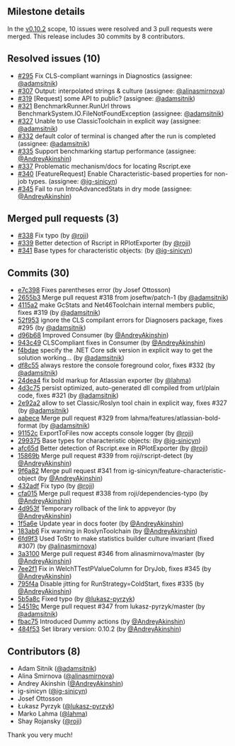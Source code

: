 ## Milestone details

In the [v0.10.2](https://github.com/dotnet/BenchmarkDotNet/issues?q=milestone:v0.10.2) scope, 
10 issues were resolved and 3 pull requests were merged.
This release includes 30 commits by 8 contributors.

## Resolved issues (10)

* [#295](https://github.com/dotnet/BenchmarkDotNet/issues/295) Fix CLS-compliant warnings in Diagnostics (assignee: [@adamsitnik](https://github.com/adamsitnik))
* [#307](https://github.com/dotnet/BenchmarkDotNet/issues/307) Output: interpolated strings & culture (assignee: [@alinasmirnova](https://github.com/alinasmirnova))
* [#319](https://github.com/dotnet/BenchmarkDotNet/issues/319) [Request] some API to public? (assignee: [@adamsitnik](https://github.com/adamsitnik))
* [#321](https://github.com/dotnet/BenchmarkDotNet/issues/321) BenchmarkRunner.RunUrl throws BenchmarkSystem.IO.FileNotFoundException (assignee: [@adamsitnik](https://github.com/adamsitnik))
* [#327](https://github.com/dotnet/BenchmarkDotNet/issues/327) Unable to use ClassicToolchain in explicit way (assignee: [@adamsitnik](https://github.com/adamsitnik))
* [#332](https://github.com/dotnet/BenchmarkDotNet/issues/332) default color of terminal is changed after the run is completed (assignee: [@adamsitnik](https://github.com/adamsitnik))
* [#335](https://github.com/dotnet/BenchmarkDotNet/issues/335) Support benchmarking startup performance (assignee: [@AndreyAkinshin](https://github.com/AndreyAkinshin))
* [#337](https://github.com/dotnet/BenchmarkDotNet/issues/337) Problematic mechanism/docs for locating Rscript.exe
* [#340](https://github.com/dotnet/BenchmarkDotNet/issues/340) [FeatureRequest] Enable Characteristic-based properties for non-job types. (assignee: [@ig-sinicyn](https://github.com/ig-sinicyn))
* [#345](https://github.com/dotnet/BenchmarkDotNet/issues/345) Fail to run IntroAdvancedStats in dry mode (assignee: [@AndreyAkinshin](https://github.com/AndreyAkinshin))

## Merged pull requests (3)

* [#338](https://github.com/dotnet/BenchmarkDotNet/pull/338) Fix typo (by [@roji](https://github.com/roji))
* [#339](https://github.com/dotnet/BenchmarkDotNet/pull/339) Better detection of Rscript in RPlotExporter (by [@roji](https://github.com/roji))
* [#341](https://github.com/dotnet/BenchmarkDotNet/pull/341) Base types for characteristic objects: (by [@ig-sinicyn](https://github.com/ig-sinicyn))

## Commits (30)

* [e7c398](https://github.com/dotnet/BenchmarkDotNet/commit/e7c398fdd763a391405cfb58024653bd2ec6612d) Fixes parentheses error (by Josef Ottosson)
* [2655b3](https://github.com/dotnet/BenchmarkDotNet/commit/2655b3b235d2c0d5d2f9297d0721794945d3903d) Merge pull request #318 from joseftw/patch-1 (by [@adamsitnik](https://github.com/adamsitnik))
* [4115a2](https://github.com/dotnet/BenchmarkDotNet/commit/4115a25cd29d6635d4391500a9ea13094a159b69) make GcStats and Net46Toolchain internal members public, fixes #319 (by [@adamsitnik](https://github.com/adamsitnik))
* [52f953](https://github.com/dotnet/BenchmarkDotNet/commit/52f9535da3af7e7de226bc9eca3b095047bfb434) ignore the CLS compilant errors for Diagnosers package, fixes #295 (by [@adamsitnik](https://github.com/adamsitnik))
* [d96b68](https://github.com/dotnet/BenchmarkDotNet/commit/d96b686e507cbc33e1eb37971cb647e8c59e3c2a) Improved Consumer (by [@AndreyAkinshin](https://github.com/AndreyAkinshin))
* [943c49](https://github.com/dotnet/BenchmarkDotNet/commit/943c49d7e075d5386b94fad00a56852e92ed4ee3) CLSCompliant fixes in Consumer (by [@AndreyAkinshin](https://github.com/AndreyAkinshin))
* [f4bdae](https://github.com/dotnet/BenchmarkDotNet/commit/f4bdae5b7e203e0f0a7d283db5faa78107674f31) specify the .NET Core sdk version in explicit way to get the solution working... (by [@adamsitnik](https://github.com/adamsitnik))
* [df8c55](https://github.com/dotnet/BenchmarkDotNet/commit/df8c556cbdfe516e76fb932d3e3f41f1e22fa790) always restore the console foreground color, fixes #332 (by [@adamsitnik](https://github.com/adamsitnik))
* [24dea4](https://github.com/dotnet/BenchmarkDotNet/commit/24dea483b8312efba669d82a6fac3603e60050f5) fix bold markup for Atlassian exporter (by [@lahma](https://github.com/lahma))
* [4d3c75](https://github.com/dotnet/BenchmarkDotNet/commit/4d3c756a835d4648ca3cfdafe784b275c996e265) persist optimized, auto-generated dll compiled from url/plain code, fixes #321 (by [@adamsitnik](https://github.com/adamsitnik))
* [2e92a2](https://github.com/dotnet/BenchmarkDotNet/commit/2e92a2819ec74d8f70dca4bd72aa15c26bc8968d) allow to set Classic/Roslyn tool chain in explicit way, fixes #327 (by [@adamsitnik](https://github.com/adamsitnik))
* [aabece](https://github.com/dotnet/BenchmarkDotNet/commit/aabece9377b57d88151ee02b3b4daf0200ae2efe) Merge pull request #329 from lahma/features/atlassian-bold-format (by [@adamsitnik](https://github.com/adamsitnik))
* [91152c](https://github.com/dotnet/BenchmarkDotNet/commit/91152cf9a9d31a28b88ae5cfef95da21a7025c6c) ExportToFiles now accepts console logger (by [@roji](https://github.com/roji))
* [299375](https://github.com/dotnet/BenchmarkDotNet/commit/2993751e3e4e06a4f0a5338856e2e0d6a7c5ba11) Base types for characteristic objects: (by [@ig-sinicyn](https://github.com/ig-sinicyn))
* [afc65d](https://github.com/dotnet/BenchmarkDotNet/commit/afc65d1ebb4e65336d4bb2e607e5b694b1197f68) Better detection of Rscript.exe in RPlotExporter (by [@roji](https://github.com/roji))
* [15869b](https://github.com/dotnet/BenchmarkDotNet/commit/15869b994ba4329b4904bf85e648253bd00720b7) Merge pull request #339 from roji/rscript-detect (by [@AndreyAkinshin](https://github.com/AndreyAkinshin))
* [9f6a82](https://github.com/dotnet/BenchmarkDotNet/commit/9f6a82a3f0762f38cd28d6c4a8b4f87c9c540046) Merge pull request #341 from ig-sinicyn/feature-characteristic-object (by [@AndreyAkinshin](https://github.com/AndreyAkinshin))
* [432adf](https://github.com/dotnet/BenchmarkDotNet/commit/432adfebf7f916dfc6124e1a9517c3043c865def) Fix typo (by [@roji](https://github.com/roji))
* [cfa015](https://github.com/dotnet/BenchmarkDotNet/commit/cfa015eaffdbe3465e01551e09ab2c457d429513) Merge pull request #338 from roji/dependencies-typo (by [@AndreyAkinshin](https://github.com/AndreyAkinshin))
* [4d953f](https://github.com/dotnet/BenchmarkDotNet/commit/4d953f0a38693f33a33430c306e331e95eecb184) Temporary rollback of the link to appveyor (by [@AndreyAkinshin](https://github.com/AndreyAkinshin))
* [1f5a6e](https://github.com/dotnet/BenchmarkDotNet/commit/1f5a6ee179b058762355d01d4944b2f6ae7cfbc2) Update year in docs footer (by [@AndreyAkinshin](https://github.com/AndreyAkinshin))
* [183ab6](https://github.com/dotnet/BenchmarkDotNet/commit/183ab64b37545a812cf05759d361450fb6d602e7) Fix warning in RoslynToolchain (by [@AndreyAkinshin](https://github.com/AndreyAkinshin))
* [6fd9f3](https://github.com/dotnet/BenchmarkDotNet/commit/6fd9f3d970e01dc7d5f164c7691924e897f76e5b) Used ToStr to make statistics builder culture invariant (fixed #307) (by [@alinasmirnova](https://github.com/alinasmirnova))
* [3a3100](https://github.com/dotnet/BenchmarkDotNet/commit/3a3100f6416a3047af755b2ffb1f6aa5427ce0f4) Merge pull request #346 from alinasmirnova/master (by [@AndreyAkinshin](https://github.com/AndreyAkinshin))
* [7ee2f1](https://github.com/dotnet/BenchmarkDotNet/commit/7ee2f13f3ee154567a59efcc3eb74de12e98580f) Fix in WelchTTestPValueColumn for DryJob, fixes #345 (by [@AndreyAkinshin](https://github.com/AndreyAkinshin))
* [795f4a](https://github.com/dotnet/BenchmarkDotNet/commit/795f4aef8587a77eadc985708588c8b83dab94a2) Disable jitting for RunStrategy=ColdStart, fixes #335 (by [@AndreyAkinshin](https://github.com/AndreyAkinshin))
* [5b5a8c](https://github.com/dotnet/BenchmarkDotNet/commit/5b5a8c59f38834c4e25c3b08d87e9c8588aca524) Fixed typo (by [@lukasz-pyrzyk](https://github.com/lukasz-pyrzyk))
* [54519c](https://github.com/dotnet/BenchmarkDotNet/commit/54519c07a97005110879b0ecbcdf603eef461d3b) Merge pull request #347 from lukasz-pyrzyk/master (by [@adamsitnik](https://github.com/adamsitnik))
* [fbac75](https://github.com/dotnet/BenchmarkDotNet/commit/fbac752a4bd8a0090d3f25ddb8073d42224db797) Introduced Dummy actions (by [@AndreyAkinshin](https://github.com/AndreyAkinshin))
* [484f53](https://github.com/dotnet/BenchmarkDotNet/commit/484f536ac30a96cdfc5a43ca84d9287450b8884c) Set library version: 0.10.2 (by [@AndreyAkinshin](https://github.com/AndreyAkinshin))

## Contributors (8)

* Adam Sitnik ([@adamsitnik](https://github.com/adamsitnik))
* Alina Smirnova ([@alinasmirnova](https://github.com/alinasmirnova))
* Andrey Akinshin ([@AndreyAkinshin](https://github.com/AndreyAkinshin))
* ig-sinicyn ([@ig-sinicyn](https://github.com/ig-sinicyn))
* Josef Ottosson
* Łukasz Pyrzyk ([@lukasz-pyrzyk](https://github.com/lukasz-pyrzyk))
* Marko Lahma ([@lahma](https://github.com/lahma))
* Shay Rojansky ([@roji](https://github.com/roji))

Thank you very much!

